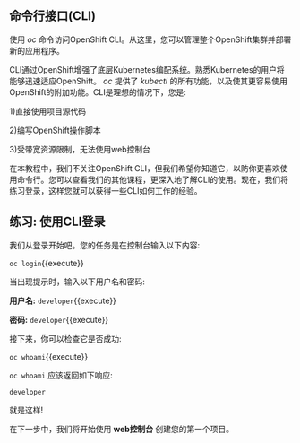 ## 命令行接口(CLI)

使用 _oc_ 命令访问OpenShift CLI。从这里，您可以管理整个OpenShift集群并部署新的应用程序。

CLI通过OpenShift增强了底层Kubernetes编配系统。熟悉Kubernetes的用户将能够迅速适应OpenShift。 _oc_ 提供了 _kubectl_ 的所有功能，以及使其更容易使用OpenShift的附加功能。CLI是理想的情况下，您是:

1)直接使用项目源代码

2)编写OpenShift操作脚本

3)受带宽资源限制，无法使用web控制台

在本教程中，我们不关注OpenShift CLI，但我们希望你知道它，以防你更喜欢使用命令行。您可以查看我们的其他课程，更深入地了解CLI的使用。现在，我们将练习登录，这样您就可以获得一些CLI如何工作的经验。

## 练习: 使用CLI登录

我们从登录开始吧。您的任务是在控制台输入以下内容:

``oc login``{{execute}}

当出现提示时，输入以下用户名和密码:

 **用户名:** ``developer``{{execute}}

 **密码:** ``developer``{{execute}}

接下来，你可以检查它是否成功:

``oc whoami``{{execute}}

 ``oc whoami`` 应该返回如下响应:

 ``developer`` 

就是这样!

在下一步中，我们将开始使用 **web控制台** 创建您的第一个项目。